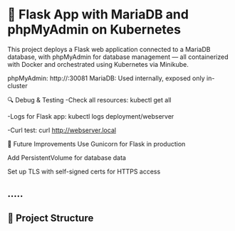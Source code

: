 # 🚀 Flask App with MariaDB and phpMyAdmin on Kubernetes

This project deploys a Flask web application connected to a MariaDB database, with phpMyAdmin for database management — all containerized with Docker and orchestrated using Kubernetes via Minikube.

phpMyAdmin: http://<minikube-ip>:30081
MariaDB: Used internally, exposed only in-cluster

🔍 Debug & Testing
-Check all resources:
kubectl get all

-Logs for Flask app:
kubectl logs deployment/webserver

-Curl test:
curl http://webserver.local

📌 Future Improvements
Use Gunicorn for Flask in production

Add PersistentVolume for database data

Set up TLS with self-signed certs for HTTPS access



.....
---

## 🧱 Project Structure

